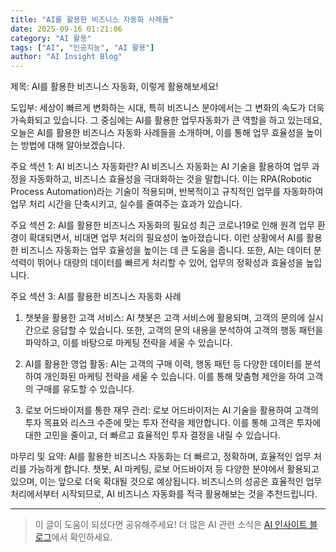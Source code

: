 ```yaml
---
title: "AI를 활용한 비즈니스 자동화 사례들"
date: 2025-09-16 01:21:06
category: "AI 활용"
tags: ["AI", "인공지능", "AI 활용"]
author: "AI Insight Blog"
---
```


제목: AI를 활용한 비즈니스 자동화, 이렇게 활용해보세요!

도입부:
세상이 빠르게 변화하는 시대, 특히 비즈니스 분야에서는 그 변화의 속도가 더욱 가속화되고 있습니다. 그 중심에는 AI를 활용한 업무자동화가 큰 역할을 하고 있는데요, 오늘은 AI를 활용한 비즈니스 자동화 사례들을 소개하며, 이를 통해 업무 효율성을 높이는 방법에 대해 알아보겠습니다.

주요 섹션 1: AI 비즈니스 자동화란?
AI 비즈니스 자동화는 AI 기술을 활용하여 업무 과정을 자동화하고, 비즈니스 효율성을 극대화하는 것을 말합니다. 이는 RPA(Robotic Process Automation)라는 기술이 적용되며, 반복적이고 규칙적인 업무를 자동화하여 업무 처리 시간을 단축시키고, 실수를 줄여주는 효과가 있습니다.

주요 섹션 2: AI를 활용한 비즈니스 자동화의 필요성
최근 코로나19로 인해 원격 업무 환경이 확대되면서, 비대면 업무 처리의 필요성이 높아졌습니다. 이런 상황에서 AI를 활용한 비즈니스 자동화는 업무 효율성을 높이는 데 큰 도움을 줍니다. 또한, AI는 데이터 분석력이 뛰어나 대량의 데이터를 빠르게 처리할 수 있어, 업무의 정확성과 효율성을 높입니다.

주요 섹션 3: AI를 활용한 비즈니스 자동화 사례
1) 챗봇을 활용한 고객 서비스: AI 챗봇은 고객 서비스에 활용되며, 고객의 문의에 실시간으로 응답할 수 있습니다. 또한, 고객의 문의 내용을 분석하여 고객의 행동 패턴을 파악하고, 이를 바탕으로 마케팅 전략을 세울 수 있습니다.

2) AI를 활용한 영업 활동: AI는 고객의 구매 이력, 행동 패턴 등 다양한 데이터를 분석하여 개인화된 마케팅 전략을 세울 수 있습니다. 이를 통해 맞춤형 제안을 하여 고객의 구매를 유도할 수 있습니다.

3) 로보 어드바이저를 통한 재무 관리: 로보 어드바이저는 AI 기술을 활용하여 고객의 투자 목표와 리스크 수준에 맞는 투자 전략을 제안합니다. 이를 통해 고객은 투자에 대한 고민을 줄이고, 더 빠르고 효율적인 투자 결정을 내릴 수 있습니다.

마무리 및 요약:
AI를 활용한 비즈니스 자동화는 더 빠르고, 정확하며, 효율적인 업무 처리를 가능하게 합니다. 챗봇, AI 마케팅, 로보 어드바이저 등 다양한 분야에서 활용되고 있으며, 이는 앞으로 더욱 확대될 것으로 예상됩니다. 비즈니스의 성공은 효율적인 업무 처리에서부터 시작되므로, AI 비즈니스 자동화를 적극 활용해보는 것을 추천드립니다.

---

> 이 글이 도움이 되셨다면 공유해주세요! 
> 더 많은 AI 관련 소식은 [AI 인사이트 블로그](https://tonyhwang1004.github.io/ai-insight-blog)에서 확인하세요.
